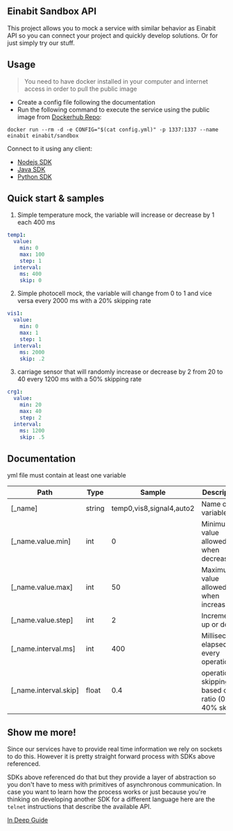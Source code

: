 ## Einabit Sandbox API

This project allows you to mock a service with similar behavior as Einabit API so you can connect your project and quickly develop solutions. Or for just simply try our stuff.

## Usage

> You need to have docker installed in your computer and internet access in order to pull the public image

- Create a config file following the documentation
- Run the following command to execute the service using the public image from [Dockerhub Repo](https://hub.docker.com/repository/docker/einabit/sandbox):
```
docker run --rm -d -e CONFIG="$(cat config.yml)" -p 1337:1337 --name einabit einabit/sandbox
```
Connect to it using any client:

- [Nodejs SDK](https://github.com/Einabit/client.js)
- [Java SDK](https://github.com/Einabit/client.java)
- [Python SDK](https://github.com/Einabit/client.py)

## Quick start & samples

1. Simple temperature mock, the variable will increase or decrease by 1 each 400 ms
```yml
temp1:
  value:
    min: 0
    max: 100
    step: 1
  interval:
    ms: 400
    skip: 0
```

2. Simple photocell mock, the variable will change from 0 to 1 and vice versa every 2000 ms with a 20% skipping rate
```yml
vis1:
  value:
    min: 0
    max: 1
    step: 1
  interval:
    ms: 2000
    skip: .2
```

3. carriage sensor that will randomly increase or decrease by 2 from 20 to 40 every 1200 ms with a 50% skipping rate
```yml
crg1:
  value:
    min: 20
    max: 40
    step: 2
  interval:
    ms: 1200
    skip: .5
```

## Documentation

yml file must contain at least one variable

|Path |Type  | Sample| Description|
|--- | --- |--- |--- |
|[_name]|string|temp0,vis8,signal4,auto2|Name of the variable
|[_name.value.min]|int|0|Minimum value allowed when decreasing
|[_name.value.max]|int|50|Maximum value allowed when increasing
|[_name.value.step]|int|2|Increment up or down
|[_name.interval.ms]|int|400|Milliseconds elapsed for every operation
|[_name.interval.skip]|float|0.4|operation skipping based on ratio (0.4 -> 40% skip)

## Show me more!

Since our services have to provide real time information we rely on sockets to do this. However it is pretty straight forward process with SDKs above referenced.

SDKs above referenced do that but they provide a layer of abstraction so you don't have to mess with primitives of asynchronous communication. In case you want to learn how the process works or just because you're thinking on developing another SDK for a different language here are the `telnet` instructions that describe the available API.

[In Deep Guide](DEEP_GUIDE.md)
